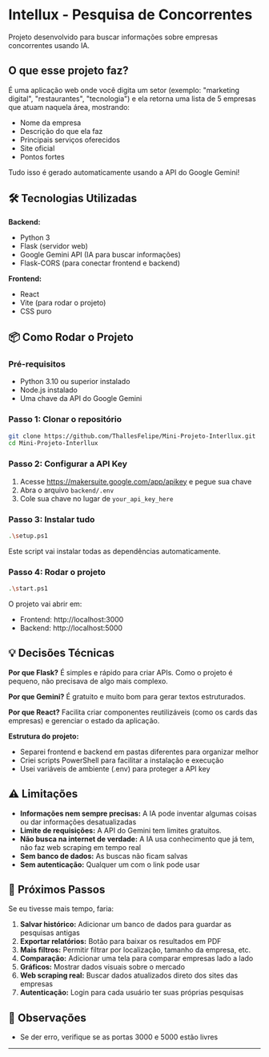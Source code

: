 # Intellux - Pesquisa de Concorrentes

Projeto desenvolvido para buscar informações sobre empresas concorrentes usando IA.

## O que esse projeto faz?

É uma aplicação web onde você digita um setor (exemplo: "marketing digital", "restaurantes", "tecnologia") e ela retorna uma lista de 5 empresas que atuam naquela área, mostrando:

- Nome da empresa
- Descrição do que ela faz
- Principais serviços oferecidos
- Site oficial
- Pontos fortes

Tudo isso é gerado automaticamente usando a API do Google Gemini!

## 🛠️ Tecnologias Utilizadas

**Backend:**
- Python 3
- Flask (servidor web)
- Google Gemini API (IA para buscar informações)
- Flask-CORS (para conectar frontend e backend)

**Frontend:**
- React
- Vite (para rodar o projeto)
- CSS puro

## 📦 Como Rodar o Projeto

### Pré-requisitos
- Python 3.10 ou superior instalado
- Node.js instalado
- Uma chave da API do Google Gemini

### Passo 1: Clonar o repositório
```bash
git clone https://github.com/ThallesFelipe/Mini-Projeto-Interllux.git
cd Mini-Projeto-Interllux
```

### Passo 2: Configurar a API Key
1. Acesse https://makersuite.google.com/app/apikey e pegue sua chave
2. Abra o arquivo `backend/.env`
3. Cole sua chave no lugar de `your_api_key_here`

### Passo 3: Instalar tudo
```bash
.\setup.ps1
```

Este script vai instalar todas as dependências automaticamente.

### Passo 4: Rodar o projeto
```bash
.\start.ps1
```

O projeto vai abrir em:
- Frontend: http://localhost:3000
- Backend: http://localhost:5000

## 💡 Decisões Técnicas

**Por que Flask?**
É simples e rápido para criar APIs. Como o projeto é pequeno, não precisava de algo mais complexo.

**Por que Gemini?**
É gratuito e muito bom para gerar textos estruturados.

**Por que React?**
Facilita criar componentes reutilizáveis (como os cards das empresas) e gerenciar o estado da aplicação.

**Estrutura do projeto:**
- Separei frontend e backend em pastas diferentes para organizar melhor
- Criei scripts PowerShell para facilitar a instalação e execução
- Usei variáveis de ambiente (.env) para proteger a API key

## ⚠️ Limitações

- **Informações nem sempre precisas:** A IA pode inventar algumas coisas ou dar informações desatualizadas
- **Limite de requisições:** A API do Gemini tem limites gratuitos.
- **Não busca na internet de verdade:** A IA usa conhecimento que já tem, não faz web scraping em tempo real
- **Sem banco de dados:** As buscas não ficam salvas
- **Sem autenticação:** Qualquer um com o link pode usar

## 🔮 Próximos Passos

Se eu tivesse mais tempo, faria:

1. **Salvar histórico:** Adicionar um banco de dados para guardar as pesquisas antigas
2. **Exportar relatórios:** Botão para baixar os resultados em PDF
3. **Mais filtros:** Permitir filtrar por localização, tamanho da empresa, etc.
4. **Comparação:** Adicionar uma tela para comparar empresas lado a lado
5. **Gráficos:** Mostrar dados visuais sobre o mercado
6. **Web scraping real:** Buscar dados atualizados direto dos sites das empresas
7. **Autenticação:** Login para cada usuário ter suas próprias pesquisas

## 📝 Observações

- Se der erro, verifique se as portas 3000 e 5000 estão livres

---
